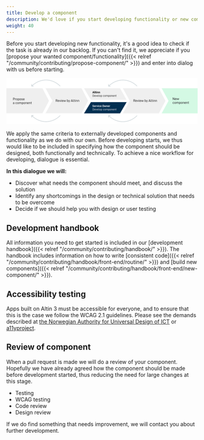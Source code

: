 ```yaml
---
title: Develop a component
description: We'd love if you start developing functionality or new components that Altinn has approved. We do however appreciate if you plan your work together with us before starting. 
weight: 40
---
```


Before you start developing new functionality, it's a good idea to check if the task is already in our backlog.
If you can't find it, we appreciate if you [propose your wanted component/functionality]({{< relref "/community/contributing/propose-component/" >}}) 
and enter into dialog with us before starting.

![Contributing process](contribute-develop-en.svg "The preferred process when components are developed")

We apply the same criteria to externally developed components and functionality as we do with our own. Before developing
starts, we thus would like to be included in specifying how the component should be designed, both functionally and technically.
To achieve a nice workflow for developing, dialogue is essential.

**In this dialogue we will:**

- Discover what needs the component should meet, and discuss the solution
- Identify any shortcomings in the design or technical solution that needs to be overcome
- Decide if we should help you with design or user testing

## Development handbook
All information you need to get started is included in our [development handbook]({{< relref "/community/contributing/handbook/" >}}). The handbook includes
information on how to write [consistent code]({{< relref "/community/contributing/handbook/front-end/routine/" >}}) and [build new components]({{< relref "/community/contributing/handbook/front-end/new-component/" >}}).

## Accessibility testing

Apps built on Altin 3 must be accessible for everyone, and to ensure that this is the case we follow the
WCAG 2.1 guidelines. Please see the demands described at [the Norwegian Authority for Universal Design of ICT](https://www.uutilsynet.no/english/checking-your-own-website/916) 
or [a11yproject](https://www.a11yproject.com/checklist/).

## Review of component

When a pull request is made we will do a review of your component. Hopefully we have already agreed
how the component should be made before development started, thus reducing the need for large changes at this stage.

- Testing
- WCAG testing
- Code review
- Design review

If we do find something that needs improvement, we will contact you about further development.